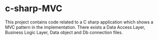 # c-sharp-MVC

This project contains code related to a C sharp application which shows a MVC pattern in the implementation.
There exists a Data Access Layer, Business Logic Layer, Data object and Db connection files.
